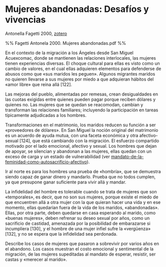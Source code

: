 # Mujeres abandonadas: Desafíos y vivencias

Antonella Fagetti 2000, [zotero](zotero://select/items/@fagetti2000)

%% Fagetti Antonela 2000. Mujeres abandonadas.pdf %%

En el contexto de la migración a los Ángeles desde San Miguel Acuexcomac, donde se mantienen las relaciones interlocales, las mujeres tienen experiencias diversas. El choque cultural para ellas es visto como un cambio de valores, en el cual ellas adquieren elementos para defenderse de abusos como que «sus maridos les peguen». Algunos migrantes maridos no quieren llevarse a sus mujeres por miedo a que adquieran hábitos del «amor libre» que reina allá [122].

Las mejoras del pueblo, alimentadas por remesas, crean desigualdades en las cuotas exigidas entre quienes pueden pagar porque reciben dólares y quienes no. Las mujeres que se quedan se reacomodan, cambian y transforman las relaciones familiares; incluyendo la participación en tareas típicamente adjudicadas a los hombres.

Transformaciones en el matrimonio, los maridos reducen su función a ser «proveedores de dólares». En San Miguel la noción original del matrimonio es un acuerdo de ayuda mutua, con una faceta económica y otra afectivo-sexual [124], que está cambiando con la migración. El esfuerzo compartido motivado por el lado emocional, afectivo y sexual. Los hombres que dejan de apoyar, se silencian y abandonan a las mujeres, ellas quedan con un exceso de carga y un estado de vulnerabilidad (ver [mandato-de-la-feminidad-como-autosacrificio-afectivo](mandato-de-la-feminidad-como-autosacrificio-afectivo.md)).

Ir al norte es para los hombres una prueba de «hombría», que se demuestra siendo capaz de ganar dinero y mandarlo. Prueba que no todos cumplen, ya que presupone ganar suficiente para vivir allá y mandar.

La infidelidad del hombre es tolerable cuando se trata de mujeres que son «temporales», es decir, que no son sus mujeres, porque existe el miedo de que encuentren allá a otra mujer con la que quieran hacer una vida y en ese momento, ellas quedarían fuera de la vida de los maridos, «abandonadas». Ellas, por otra parte, deben quedarse en casa esperando al marido, como «buenas mujeres», deben refrenar su deseo sexual por años, como un sacrificio de castidad, amenazada por la posibilidad de embarazarse si incumpliera [130], y el hombre de una mujer infiel sufre la «vergüenza» [132], y no se espera que la infidelidad sea perdonada.

Describe los casos de mujeres que pasaron a sobrevivir por varios años en el abandono. Los casos muestran el costo emocional y sentimental de la migración, de las mujeres supeditadas al mandato de esperar, resistir, ser castas y «merecer al marido».

